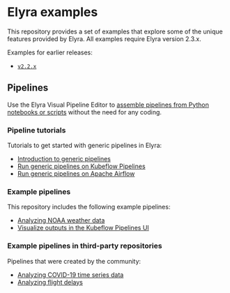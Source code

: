 <!--
{% comment %}
Copyright 2018-2020 Elyra Authors

Licensed under the Apache License, Version 2.0 (the "License");
you may not use this file except in compliance with the License.
You may obtain a copy of the License at

http://www.apache.org/licenses/LICENSE-2.0

Unless required by applicable law or agreed to in writing, software
distributed under the License is distributed on an "AS IS" BASIS,
WITHOUT WARRANTIES OR CONDITIONS OF ANY KIND, either express or implied.
See the License for the specific language governing permissions and
limitations under the License.
{% endcomment %}
-->

# Elyra examples

This repository provides a set of examples that explore some of the unique
features provided by Elyra. All examples require Elyra version 2.3.x.

Examples for earlier releases:
 - [`v2.2.x`](https://github.com/elyra-ai/examples/tree/v2.2.x)

## Pipelines

Use the Elyra Visual Pipeline Editor to [assemble pipelines from Python notebooks or scripts](https://elyra.readthedocs.io/en/latest/user_guide/pipelines.html) without the need for any coding.

### Pipeline tutorials

Tutorials to get started with generic pipelines in Elyra:
- [Introduction to generic pipelines](pipelines/introduction-to-generic-pipelines)
- [Run generic pipelines on Kubeflow Pipelines](pipelines/run-generic-pipelines-on-kubeflow-pipelines)
- [Run generic pipelines on Apache Airflow](pipelines/run-generic-pipelines-on-apache-airflow)

### Example pipelines
This repository includes the following example pipelines:
- [Analyzing NOAA weather data](pipelines/dax_noaa_weather_data)
- [Visualize outputs in the Kubeflow Pipelines UI](pipelines/visualize_output_in_kubeflow_pipelines_ui)

### Example pipelines in third-party repositories
Pipelines that were created by the community:
- [Analyzing COVID-19 time series data](https://github.com/CODAIT/covid-notebooks)
- [Analyzing flight delays](https://github.com/CODAIT/flight-delay-notebooks)
